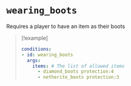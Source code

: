# `wearing_boots`

Requires a player to have an item as their boots

> [!example]
> ```yaml
> conditions:
> - id: wearing_boots
>   args:
>     items: # The list of allowed items
>       - diamond_boots protection:4
>       - netherite_boots protection:3 
> ```
